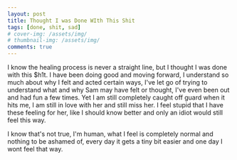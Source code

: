 ```yaml
---
layout: post
title: Thought I was Done WIth This Shit
tags: [done, shit, sad]
# cover-img: /assets/img/
# thumbnail-img: /assets/img/
comments: true
---
```

I know the healing process is never a straight line, but I thought I was done with this $h1t. I have been doing good and moving forward, I understand so much about why I felt and acted certain ways, I've let go of trying to understand what and why Sam may have felt or thought, I've even been out and had fun a few times. Yet I am still completely caught off guard when it hits me, I am still in love with her and still miss her. I feel stupid that I have these feeling for her, like I should know better and only an idiot would still feel this way.  

I know that's not true, I'm human, what I feel is completely normal and nothing to be ashamed of, every day it gets a tiny bit easier and one day I wont feel that way.
